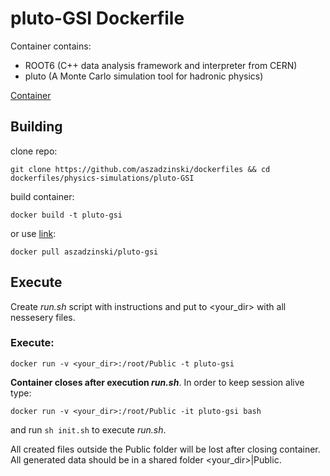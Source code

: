 # pluto-GSI Dockerfile

Container contains:

- ROOT6 (C++ data analysis framework and interpreter from CERN)
- pluto (A Monte Carlo simulation tool for hadronic physics)

[Container](https://cloud.docker.com/u/aszadzinski/repository/docker/aszadzinski/pluto-gsi)

## Building

clone repo:

`git clone https://github.com/aszadzinski/dockerfiles && cd dockerfiles/physics-simulations/pluto-GSI`

build container:

`docker build -t pluto-gsi`

or use  [link](https://cloud.docker.com/u/aszadzinski/repository/docker/aszadzinski/pluto-gsi):

`docker pull aszadzinski/pluto-gsi`

## Execute

Create _run.sh_ script with instructions and put to \<your_dir\> with all nessesery files. 

### Execute:

`docker run -v <your_dir>:/root/Public -t pluto-gsi`

**Container closes after execution _run.sh_**. In order to keep session alive type:

`docker run -v <your_dir>:/root/Public -it pluto-gsi bash`

and run `sh init.sh` to execute _run.sh_. 

All created files outside the Public folder will be lost after closing container. All generated data should be in a shared folder \<your_dir\>|Public.





